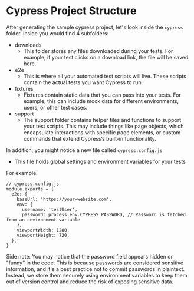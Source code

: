 # Cypress Project Structure

After generating the sample cypress project, let's look inside the `cypress` folder. Inside you would find 4 subfolders:
- downloads
    - This folder stores any files downloaded during your tests. For example, if your test clicks on a download link, the file will be saved here.
- e2e
    - This is where all your automated test scripts will live. These scripts contain the actual tests you want Cypress to run.
- fixtures
    - Fixtures contain static data that you can pass into your tests. For example, this can include mock data for different environments, users, or other test cases.
- support
    - The support folder contains helper files and functions to support your test scripts. This may include things like page objects, which encapsulate interactions with specific page elements, or custom commands that extend Cypress’s built-in functionality.

In addition, you might notice a new file called `cypress.config.js`
- This file holds global settings and environment variables for your tests

For example:
```
// cypress.config.js
module.exports = {
  e2e: {
    baseUrl: 'https://your-website.com',
    env: {
      username: 'testUser',
      password: process.env.CYPRESS_PASSWORD, // Password is fetched from an environment variable
    },
    viewportWidth: 1280,
    viewportHeight: 720,
  },
}
```

Side note: You may notice that the password field appears hidden or "funny" in the code. This is because passwords are considered sensitive information, and it's a best practice not to commit passwords in plaintext. Instead, we store them securely using environment variables to keep them out of version control and reduce the risk of exposing sensitive data.